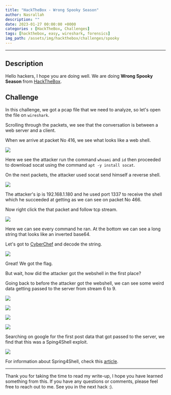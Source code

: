 ```yaml
---
title: "HackTheBox - Wrong Spooky Season"
author: Nasrallah
description: ""
date: 2023-01-27 00:00:00 +0000
categories : [HackTheBox, Challenges]
tags: [hackthebox, easy, wireshark, forensics]
img_path: /assets/img/hackthebox/challenges/spooky
---
```


<div align="center"> <script src="https://www.hackthebox.eu/badge/565048"></script> </div>

---


## **Description**

Hello hackers, I hope you are doing well. We are doing **Wrong Spooky Season** from [HackTheBox](https://www.hackthebox.com).

## **Challenge**

In this challenge, we got a pcap file that we need to analyze, so let's open the file on `wireshark`.

Scrolling through the packets, we see that the conversation is between a web server and a client.

When we arrive at packet No 416, we see what looks like a web shell.

![](1.png)

Here we see the attacker run the command `whoami` and `id` then proceeded to download socat using the command `apt -y install socat`.

On the next packets, the attacker used socat send himself a reverse shell.

![](2.png)

The attacker's ip is 192.168.1.180 and he used port 1337 to receive the shell which he succeeded at getting as we can see on packet No 466.

Now right click the that packet and follow tcp stream.

![](4.png)

Here we can see every command he ran. At the bottom we can see a long string that looks like an inverted base64.

Let's got to [CyberChef](https://gchq.github.io/CyberChef/) and decode the string.

![](3.png)

Great! We got the flag.

But wait, how did the attacker got the webshell in the first place?

Going back to before the attacker got the webshell, we can see some weird data getting passed to the server from stream 6 to 9.

![](5.png)

![](6.png)

![](7.png)

![](8.png)

Searching on google for the first post data that got passed to the server, we find that this was a Sping4Shell exploit.

![](9.png)

For information about Spring4Shell, check this [article](https://www.dynatrace.com/news/blog/anatomy-of-spring4shell-vulnerability/).

---

Thank you for taking the time to read my write-up, I hope you have learned something from this. If you have any questions or comments, please feel free to reach out to me. See you in the next hack :).
